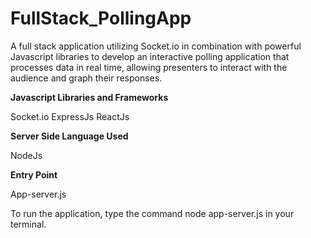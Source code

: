 # FullStack_PollingApp
A full stack application utilizing Socket.io in combination with powerful Javascript libraries to develop an interactive polling application that processes data in real time, allowing presenters to interact with the audience and graph their responses.

<strong>Javascript Libraries and Frameworks</strong>

Socket.io
ExpressJs
ReactJs

<strong>Server Side Language Used</strong>

NodeJs

<strong>Entry Point</strong>

App-server.js

To run the application, type the command node app-server.js in your terminal.
